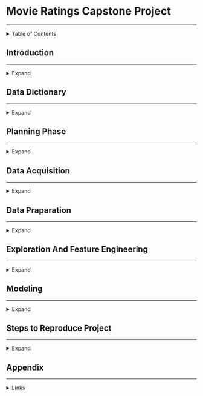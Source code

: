 # Movie Ratings Capstone Project
<hr>

<details>
<summary>Table of Contents</summary>
<summary>Introduction</summary>
<summary>Planning Phase </summary>
<summary>Data Acquisition</summary>
<summary>Prepare Phase </summary>
<summary>Exploration Phase</summary>
<summary>Modeling </summary>
<summary>Key Findings and Summary </summary>
<summary>Steps to Reproduce the Project </summary>

</details>

## Introduction 
<hr>

<details>
<summary>Expand</summary>
SAMPLE TEXT 
    
Using the data available from the iMDb API, our team intends to compare different features of movies made between the year 2000 and present day in an attempt to determine the key features that might predict how successful the movie is(Success being measured by iMBd scores/public ratings). 
Once we explore the data, we will look for any trends that show over the past 2 decades that may have affected what makes a movie successful.  In those 20 years, streaming has risen in popularity, consumer tastes have changed and even how movies are structured has changed(cinematic universes), all of which may have altered what causes a movie's success. Taking these into account, we can build a model that can predict a movie's success rate , thus giving insight into how to outline movies for maximum success in the theaters.   
</details>



## Data Dictionary

<hr>

<details>
<summary>Expand</summary>
      
| Feature  | Desctiption |
| :-------------: | :-------------: |
| Content Cell  | Content Cell  |
| Content Cell  | Content Cell  |
| Content Cell  | Content Cell  |
| Content Cell  | Content Cell  |
| Content Cell  | Content Cell  |
| Content Cell  | Content Cell  |
| Content Cell  | Content Cell  |
| Content Cell  | Content Cell  |
| Content Cell  | Content Cell  |
| Content Cell  | Content Cell  |
</details>
  

## Planning Phase
<hr>

<details>
<summary>Expand</summary>
    Planning text goes here...
</details>

## Data Acquisition
<hr>

<details>
<summary>Expand</summary>
    Acquisition text goes here...

</details>

## Data Praparation 
<hr>

<details>
<summary>Expand</summary>
    Prepare goes here...
</details>

## Exploration And Feature Engineering 
<hr>

<details>
<summary>Expand</summary>
    Explore goes here...
</details>

## Modeling 
<hr>

<details>
<summary>Expand</summary>
    Modeling goes here...
</details>


## Steps to Reproduce Project 
<hr>

<details>
<summary>Expand</summary>
  <ol>
      <li>Step 1</li>
      <li>Step 2</li>
      <li>Step 3</li>
  </ol>
</details>

## Appendix 
<hr>

<details>
<summary>Links</summary>
    <a>GitHub link</a>
    <a>Google Slides</a>

</details>


